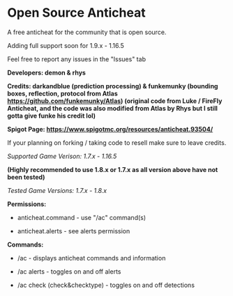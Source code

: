 # Open Source Anticheat
A free anticheat for the community that is open source.
 
Adding full support soon for 1.9.x - 1.16.5
 
Feel free to report any issues in the "Issues" tab
 
****Developers: demon & rhys****

**Credits: darkandblue (prediction processing) & funkemunky (bounding boxes, reflection, protocol from Atlas https://github.com/funkemunky/Atlas) (original code from Luke / FireFly Anticheat, and the code was also modified from Atlas by Rhys but I still gotta give funke his credit lol)**

**Spigot Page: https://www.spigotmc.org/resources/anticheat.93504/**


If your planning on forking / taking code to resell make sure to leave credits.


*Supported Game Verison: 1.7.x - 1.16.5* 

**(Highly recommended to use 1.8.x or 1.7.x as all version above have not been tested)**

*Tested Game Versions: 1.7.x - 1.8.x*


**Permissions:**

* anticheat.command - use "/ac" command(s)

* anticheat.alerts - see alerts permission

**Commands:**

* /ac - displays anticheat commands and information

* /ac alerts - toggles on and off alerts

* /ac check (check&checktype) - toggles on and off detections
